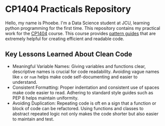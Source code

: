 # CP1404 Practicals Repository 

Hello, my name is Phoebe. I'm a Data Science student at JCU, learning python programming for the first time. 
This repository contains my practical work for the [CP1404](https://github.com/CP1404/Practicals) course. This course provides 
[pattern guides](https://github.com/CP1404/Starter/wiki/Programming-Patterns) that are extremely helpful for creating efficient and readable code. 

## Key Lessons Learned About Clean Code 
- Meaningful Variable Names: Giving variables and functions clear, descriptive names is crucial for code readability. Avoiding vague names like `x` or `num` helps make code self-documenting and easier to understand.
- Consistent Formatting: Proper indentation and consistent use of spaces make code easier to read. Adhering to standard style guides such as PEP 8 helps maintain uniformity. 
- Avoiding Duplication: Repeating code is oft  en a sign that a function or block of code can be refactored. Using functions and classes to abstract repeated logic not only makes the code shorter but also easier to maintain and test.

